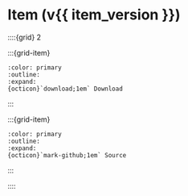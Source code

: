 # Item (v{{ item_version }})

::::{grid} 2

:::{grid-item}
```{button-link} https://api.smithed.dev/v2/download?pack=item
:color: primary
:outline:
:expand:
{octicon}`download;1em` Download
```
:::

:::{grid-item}
```{button-link} https://github.com/Smithed-MC/Libraries/tree/main/smithed_libraries/packs/item/
:color: primary
:outline:
:expand:
{octicon}`mark-github;1em` Source
```
:::

::::